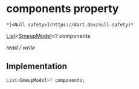 


# components property




    *[<Null safety>](https://dart.dev/null-safety)*


[List](https://api.flutter.dev/flutter/dart-core/List-class.html)&lt;[SmeupModel](../../smeup_models_widgets_smeup_model/SmeupModel-class.md)>? components
  
_read / write_






## Implementation

```dart
List<SmeupModel>? components;


```







